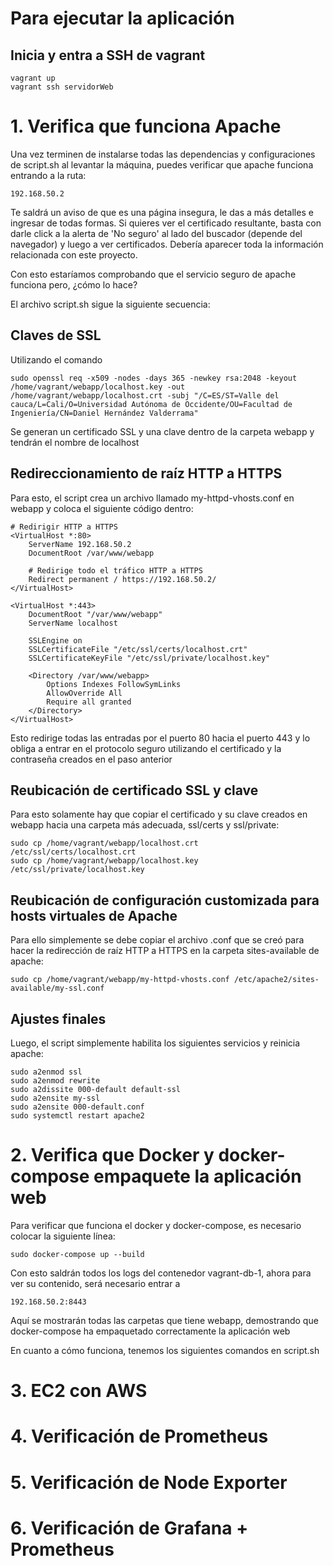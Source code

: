 # Para ejecutar la aplicación

## Inicia y entra a SSH de vagrant

```
vagrant up
vagrant ssh servidorWeb
```

# 1. Verifica que funciona Apache

Una vez terminen de instalarse todas las dependencias y configuraciones de script.sh al levantar la máquina, puedes verificar que apache funciona entrando a la ruta:
```
192.168.50.2
```
Te saldrá un aviso de que es una página insegura, le das a más detalles e ingresar de todas formas. Si quieres ver el certificado resultante, basta con darle click a la alerta de 'No seguro' al lado del buscador (depende del navegador) y luego a ver certificados. Debería aparecer toda la información relacionada con este proyecto.

Con esto estaríamos comprobando que el servicio seguro de apache funciona pero, ¿cómo lo hace?

El archivo script.sh sigue la siguiente secuencia:

## Claves de SSL

Utilizando el comando
```
sudo openssl req -x509 -nodes -days 365 -newkey rsa:2048 -keyout /home/vagrant/webapp/localhost.key -out /home/vagrant/webapp/localhost.crt -subj "/C=ES/ST=Valle del cauca/L=Cali/O=Universidad Autónoma de Occidente/OU=Facultad de Ingeniería/CN=Daniel Hernández Valderrama"
```
Se generan un certificado SSL y una clave dentro de la carpeta webapp y tendrán el nombre de localhost

## Redireccionamiento de raíz HTTP a HTTPS

Para esto, el script crea un archivo llamado my-httpd-vhosts.conf en webapp y coloca el siguiente código dentro:
```
# Redirigir HTTP a HTTPS
<VirtualHost *:80>
    ServerName 192.168.50.2
    DocumentRoot /var/www/webapp

    # Redirige todo el tráfico HTTP a HTTPS
    Redirect permanent / https://192.168.50.2/
</VirtualHost>

<VirtualHost *:443>
    DocumentRoot "/var/www/webapp"
    ServerName localhost

    SSLEngine on
    SSLCertificateFile "/etc/ssl/certs/localhost.crt"
    SSLCertificateKeyFile "/etc/ssl/private/localhost.key"

    <Directory /var/www/webapp>
        Options Indexes FollowSymLinks
        AllowOverride All
        Require all granted
    </Directory>
</VirtualHost>
```

Esto redirige todas las entradas por el puerto 80 hacia el puerto 443 y lo obliga a entrar en el protocolo seguro utilizando el certificado y la contraseña creados en el paso anterior

## Reubicación de certificado SSL y clave

Para esto solamente hay que copiar el certificado y su clave creados en webapp hacia una carpeta más adecuada, ssl/certs y ssl/private:
```
sudo cp /home/vagrant/webapp/localhost.crt /etc/ssl/certs/localhost.crt
sudo cp /home/vagrant/webapp/localhost.key /etc/ssl/private/localhost.key
```

## Reubicación de configuración customizada para hosts virtuales de Apache

Para ello simplemente se debe copiar el archivo .conf que se creó para hacer la redirección de raíz HTTP a HTTPS en la carpeta sites-available de apache:
```
sudo cp /home/vagrant/webapp/my-httpd-vhosts.conf /etc/apache2/sites-available/my-ssl.conf
```

## Ajustes finales

Luego, el script simplemente habilita los siguientes servicios y reinicia apache:
```
sudo a2enmod ssl
sudo a2enmod rewrite
sudo a2dissite 000-default default-ssl
sudo a2ensite my-ssl
sudo a2ensite 000-default.conf
sudo systemctl restart apache2
```

# 2. Verifica que Docker y docker-compose empaquete la aplicación web

Para verificar que funciona el docker y docker-compose, es necesario colocar la siguiente línea:
```
sudo docker-compose up --build
```

Con esto saldrán todos los logs del contenedor vagrant-db-1, ahora para ver su contenido, será necesario entrar a
```
192.168.50.2:8443
```

Aquí se mostrarán todas las carpetas que tiene webapp, demostrando que docker-compose ha empaquetado correctamente la aplicación web

En cuanto a cómo funciona, tenemos los siguientes comandos en script.sh

## 

# 3. EC2 con AWS

# 4. Verificación de Prometheus

# 5. Verificación de Node Exporter

# 6. Verificación de Grafana + Prometheus